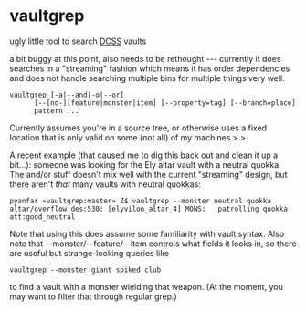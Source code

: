 # vaultgrep
ugly little tool to search [DCSS](http://crawl.develz.org) vaults

a bit buggy at this point, also needs to be rethought --- currently it does
searches in a "streaming" fashion which means it has order dependencies and
does not handle searching multiple bins for multiple things very well.

```
vaultgrep [-a|--and|-o|--or]
	  [--[no-][feature|monster|item] [--property=tag] [--branch=place]
	  pattern ...
```

Currently assumes you're in a source tree, or otherwise uses a fixed
location that is only valid on some (not all) of my machines >.>

A recent example (that caused me to dig this back out and clean it up
a bit...): someone was looking for the Ely altar vault with a neutral
quokka. The and/or stuff doesn't mix well with the current "streaming"
design, but there aren't *that* many vaults with neutral quokkas:

```
pyanfar «vaultgrep:master» Z$ vaultgrep --monster neutral quokka        
altar/overflow.des:530: [elyvilon_altar_4] MONS:   patrolling quokka att:good_neutral
```

Note that using this does assume some familiarity with vault syntax.
Also note that --monster/--feature/--item controls what fields it looks
in, so there are useful but strange-looking queries like

```
vaultgrep --monster giant spiked club
```

to find a vault with a monster wielding that weapon. (At the moment,
you may want to filter that through regular grep.)

